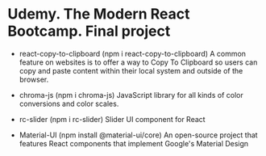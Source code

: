 # Udemy. The Modern React Bootcamp. Final project

- react-copy-to-clipboard (npm i react-copy-to-clipboard)
  A common feature on websites is to offer a way to Copy To Clipboard so users can copy and paste content within their local system and outside of the browser.

- chroma-js (npm i chroma-js)
  JavaScript library for all kinds of color conversions and color scales.

- rc-slider (npm i rc-slider)
  Slider UI component for React

- Material-UI (npm install @material-ui/core)
  An open-source project that features React components that implement Google's Material Design
